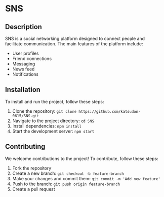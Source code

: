 # SNS

## Description
SNS is a social networking platform designed to connect people and facilitate communication. The main features of the platform include:
- User profiles
- Friend connections
- Messaging
- News feed
- Notifications

## Installation
To install and run the project, follow these steps:
1. Clone the repository: `git clone https://github.com/katsudon-0615/SNS.git`
2. Navigate to the project directory: `cd SNS`
3. Install dependencies: `npm install`
4. Start the development server: `npm start`

## Contributing
We welcome contributions to the project! To contribute, follow these steps:
1. Fork the repository
2. Create a new branch: `git checkout -b feature-branch`
3. Make your changes and commit them: `git commit -m 'Add new feature'`
4. Push to the branch: `git push origin feature-branch`
5. Create a pull request
